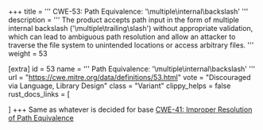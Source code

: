 +++
title = '''
CWE-53: Path Equivalence: '\multiple\\internal\backslash'
'''
description	= '''
The product accepts path input in the form of multiple internal backslash ('\multiple\trailing\\slash') without appropriate validation, which can lead to ambiguous path resolution and allow an attacker to traverse the file system to unintended locations or access arbitrary files.
'''
weight = 53

[extra]
id = 53
name = '''
Path Equivalence: '\multiple\\internal\backslash'
'''
url = "https://cwe.mitre.org/data/definitions/53.html"
vote = "Discouraged via Language, Library Design"
class = "Variant"
clippy_helps = false
rust_docs_links = [

]
+++
Same as whatever is decided for base [CWE-41: Improper Resolution of Path Equivalence](/rust-are-we-secure-yet/cwes/cwe-41)
